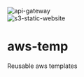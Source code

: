 ![api-gateway](https://github.com/icydigital/aws-temp/actions/workflows/api-gateway.yml/badge.svg)   
![s3-static-website](https://github.com/icydigital/aws-temp/actions/workflows/s3-static-website.yml/badge.svg)

# aws-temp

Reusable aws templates
